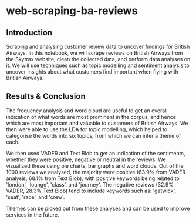 # web-scraping-ba-reviews

## Introduction
Scraping and analysing customer review data to uncover findings for British Airways. In this notebook, we will scrape reviews on British Airways from the Skytrax website, clean the collected data, and perform data analyses on it. We will use techniques such as topic modelling and sentiment analysis to uncover insights about what customers find important when flying with British Airways.





## Results & Conclusion
The frequency analysis and word cloud are useful to get an overall indication of what words are most prominent in the corpus, and hence which are most important and valuable to customers of British Airways. We then were able to use the LDA for topic modelling, which helped to categorise the words into six topics, from which we can infer a theme of each.

We then used VADER and Text Blob to get an indication of the sentiments, whether they were positive, negative or neutral in the reviews. We visualized these using pie charts, bar graphs and word clouds. Out of the 1000 reviews we analysed, the majority were positive (63.9% from VADER analysis, 68.1% from Text Blob), with positive keywords being related to 'london', 'lounge', 'class', and 'journey'. The negative reviews (32.9% VADER, 28.3% Text Blob) tend to include keywords such as: 'gatwick', 'seat', 'race', and 'crew'.

Themes can be picked out from these analyses and can be used to improve services in the future.
